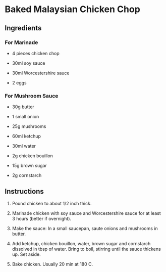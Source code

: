 # Baked Malaysian Chicken Chop

## Ingredients

### For Marinade

* 4 pieces chicken chop

* 30ml soy sauce

* 30ml Worcestershire sauce

* 2 eggs

### For Mushroom Sauce

* 30g butter

* 1 small onion

* 25g mushrooms

* 60ml ketchup

* 30ml water

* 2g chicken bouillon

* 15g brown sugar

* 2g cornstarch

## Instructions

1. Pound chicken to about 1/2 inch thick.

2. Marinade chicken with soy sauce and Worcestershire sauce for at least 3 hours (better if overnight).

3. Make the sauce: In a small saucepan, saute onions and mushrooms in butter.

4. Add ketchup, chicken bouillon, water, brown sugar and cornstarch dissolved in tbsp of water. Bring to boil, stirring until the sauce thickens up. Set aside.

5. Bake chicken. Usually 20 min at 180 C.
